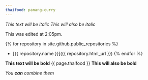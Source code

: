 ```yaml
---
thaifood: panang-curry
---
```


*This text will be italic*
_This will also be italic_

This was edited at 2:05pm.

{% for repository in site.github.public_repositories %}
  * [{{ repository.name }}]({{ repository.html_url }})
{% endfor %}

**This text will be bold**
{{ page.thaifood }}
__This will also be bold__

_You **can** combine them_

